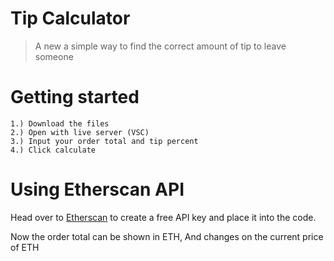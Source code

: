# Tip Calculator
> A new a simple way to find the correct amount of tip to leave someone

# Getting started
```
1.) Download the files
2.) Open with live server (VSC) 
3.) Input your order total and tip percent
4.) Click calculate
```
# Using Etherscan API

Head over to [Etherscan](https://etherscan.io/) to create a free API key and place it into the code.

Now the order total can be shown in ETH, And changes on the current price of ETH

